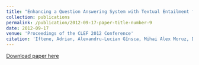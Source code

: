 ```yaml
---
title: "Enhancing a Question Answering System with Textual Entailment for Machine Reading Evaluation"
collection: publications
permalink: /publication/2012-09-17-paper-title-number-9
date: 2012-09-17
venue: 'Proceedings of the CLEF 2012 Conference'
citation: 'Iftene, Adrian, Alexandru-Lucian Gînsca, Mihai Alex Moruz, Diana Trandabat, Maria Husarciuc, and Emanuela Boros. "Enhancing a Question Answering System with Textual Entailment for Machine Reading Evaluation." Proceedings of the CLEF 2012 Conference, 17-20 September 2012, Rome, Italy.'
---
```


[Download paper here](http://citeseerx.ist.psu.edu/viewdoc/download?doi=10.1.1.364.771&rep=rep1&type=pdf)



